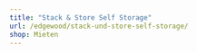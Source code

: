 ```yaml
---
title: "Stack & Store Self Storage"
url: /edgewood/stack-und-store-self-storage/
shop: Mieten
---
```

